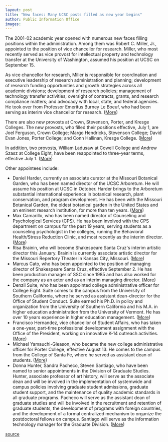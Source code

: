 ```yaml
---
layout: post
title: "New faces: Many UCSC posts filled as new year begins"
author: Public Information Office
images:
---
```


The 2001-02 academic year opened with numerous new faces filling positions within the administration. Among them was Robert C. Miller, Jr., appointed to the position of vice chancellor for research. Miller, who most recently served as vice provost for intellectual property and technology transfer at the University of Washington, assumed his position at UCSC on September 15.  
  
As vice chancellor for research, Miller is responsible for coordination and executive leadership of research administration and planning; development of research funding opportunities and growth strategies across all academic divisions; development of research policies; management of technology transfer activities; oversight of contracts, grants, and research compliance matters; and advocacy with local, state, and federal agencies. He took over from Professor Emeritus Burney Le Boeuf, who had been serving as interim vice chancellor for research. ([More][1])  
  
There are also new provosts at Crown, Stevenson, Porter, and Kresge Colleges. The new provosts, who filled their positions effective, July 1, are Joel Ferguson, Crown College; Margo Hendricks, Stevenson College; David Evan Jones, Porter College; and Conn Hallinan, Kresge College. ([More][2])  
  
In addition, two provosts, William Ladusaw at Cowell College and Andrew Szasz at College Eight, have been reappointed to three-year terms, effective July 1. ([More][3])  
  
Other appointees include:

* Daniel Harder, currently an associate curator at the Missouri Botanical Garden, who has been named director of the UCSC Arboretum. He will assume his position at UCSC in October. Harder brings to the Arboretum substantial international experience in botanical research, plant conservation, and program development. He has been with the Missouri Botanical Garden, the oldest botanical garden in the United States and an eminent research institution, for more than ten years. ([More][4])
* Max Camarillo, who has been named director of Counseling and Psychological Services (CPS). He has been involved with the CPS department on campus for the past 19 years, serving students as a counseling psychologist in the colleges, running the Behavioral Health/Stress Reduction Clinic, and most recently as the interim director. ([More][5])
* Risa Brainin, who will become Shakespeare Santa Cruz's interim artistic director this January. Brainin is currently associate artistic director for the Missouri Repertory Theater in Kansas City, Missouri. ([More][6])
* Marcus Cato, who has been appointed to the position of managing director of Shakespeare Santa Cruz, effective September 2. He has been production manager of SSC since 1985 and has also worked for the company as an actor and as an interim managing director. ([More][5])
* Denzil Suite, who has been appointed college administrative officer for College Eight. Suite comes to the campus from the University of Southern California, where he served as assistant dean-director for the Office of Student Conduct. Suite earned his Ph.D. in policy and organization from the University of Southern California and his M.A. in higher education administration from the University of Vermont. He has over 10 years experience in higher education management. ([More][5])
* Francisco Hernandez, vice chancellor of Student Affairs, who has taken a one-year, part-time professional development assignment with the Office of the President, working on innovative K-14 outreach activities. ([More][3])
* Michael Yamauchi-Gleason, who became the new college administrative officer for Porter College, effective August 13. He comes to the campus from the College of Santa Fe, where he served as assistant dean of students. ([More][3])
* Donna Hunter, Sandra Pacheco, Steven Santiago, who have been named to senior appointments in the Division of Graduate Studies. Hunter, associate professor of art history, will serve as the associate dean and will be involved in the implementation of systemwide and campus policies involving graduate student admissions, graduate student support, and the maintenance of quality academic standards in all graduate programs. Pacheco will serve as the assistant dean of graduate studies and will be involved in the recruitment and retention of graduate students, the development of programs with foreign countries, and the development of a formal centralized mechanism to organize the postdoctoral fellows on campus. Santiago will serve as the information technology manager for the Graduate Division. ([More][7])

  

[1]: http://www.ucsc.edu/currents/01-02/09-03/miller.html
[2]: http://www.ucsc.edu/currents/00-01/06-04/appointments.html
[3]: http://www.ucsc.edu/currents/01-02/07-23/appointments.html
[4]: http://www.ucsc.edu/currents/01-02/09-24/harder.html
[5]: http://www.ucsc.edu/currents/01-02/07-09/appointments.html
[6]: http://www.ucsc.edu/currents/01-02/09-03/shakespeare.html
[7]: http://www.ucsc.edu/currents/01-02/09-03/appointments.html

[source](http://www1.ucsc.edu/currents/01-02/09-24/appointments.html "Permalink to appointments")
